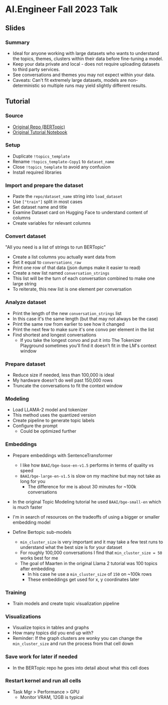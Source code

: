 # AI.Engineer Fall 2023 Talk

## Slides

### Summary
- Ideal for anyone working with large datasets who wants to understand the topics, themes, clusters within their data before fine-tuning a model.
- Keep your data private and local - does not require uploading datasets to third party services.
- See conversations and themes you may not expect within your data.
- Caveats: Can't fit extremely large datasets, models are non-deterministic so multiple runs may yield slightly different results.

## Tutorial

### Source
- [Original Repo (BERTopic)](https://github.com/MaartenGr/BERTopic)
- [Original Tutorial Notebook](https://colab.research.google.com/drive/1QCERSMUjqGetGGujdrvv_6_EeoIcd_9M?usp=sharing)

### Setup
- Duplicate `!topics_template`
- Rename `!topics_template-Copy1` to `dataset_name`
- Close `!topics_template` to avoid any confusion
- Install required libraries

### Import and prepare the dataset
- Paste the `repo/dataset_name` string into `load_dataset`
- Use `["train"]` split in most cases
- Set dataset name and title
- Examine Dataset card on Hugging Face to understand content of columns
- Create variables for relevant columns

### Convert dataset
"All you need is a list of strings to run BERTopic"
- Create a list columns you actually want data from
- Set it equal to `conversations_raw`
- Print one row of that data (json dumps make it easier to read)
- Create a new list named `conversation_strings`
- This list will be the turn of each conversation combined to make one large string
- To reiterate, this new list is one element per conversation

### Analyze dataset
- Print the length of the new `conversation_strings` list
- In this case it's the same length (but that may not always be the case)
- Print the same row from earlier to see how it changed
- Print the next few to make sure it's one convo per element in the list
- Find shortest and longest conversations
	- If you take the longest convo and put it into The Tokenizer Playground sometimes you'll find it doesn't fit in the LM's context window

### Prepare dataset
- Reduce size if needed, less than 100,000 is ideal
- My hardware doesn't do well past 150,000 rows
- Truncate the conversations to fit the context window

### Modeling
- Load LLAMA-2 model and tokenizer
- This method uses the quantized version
- Create pipeline to generate topic labels
- Configure the prompt
	- Could be optimized further

### Embeddings
- Prepare embeddings with SentenceTransformer
	- I like how `BAAI/bge-base-en-v1.5` performs in terms of quality vs speed
	- `BAAI/bge-large-en-v1.5` is slow on my machine but may not take as long for you
		- The difference for me is about 30 minutes for ~100k conversations
- In the original Topic Modeling tutorial he used `BAAI/bge-small-en` which is much faster
- I'm in search of resources on the tradeoffs of using a bigger or smaller embedding model

- Define Bertopic sub-models
	- `min_cluster_size` is very important and it may take a few test runs to understand what the best size is for your dataset
	- For roughly 100,000 conversations I find that `min_cluster_size = 50` works best for me
	- The goal of Maarten in the original Llama 2 tutorial was 100 topics after embedding
		- In his case he use a `min_cluster_size` of `150` on ~100k rows
		- These embeddings get used for x, y coordinates later

### Training
- Train models and create topic visualization pipeline

### Visualizations
- Visualize topics in tables and graphs
- How many topics did you end up with?
- Reminder: If the graph clusters are wonky you can change the `min_cluster_size` and run the process from that cell down

### Save work for later if needed
- In the BERTopic repo he goes into detail about what this cell does

### Restart kernel and run all cells
- Task Mgr > Performance > GPU
	- Monitor VRAM, 12GB is typical